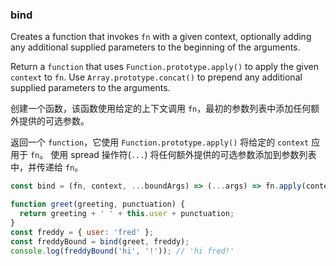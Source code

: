 ### bind

Creates a function that invokes `fn` with a given context, optionally adding any additional supplied parameters to the beginning of the arguments.

Return a `function` that uses `Function.prototype.apply()` to apply the given `context` to `fn`.
Use `Array.prototype.concat()` to prepend any additional supplied parameters to the arguments.


创建一个函数，该函数使用给定的上下文调用 `fn`，最初的参数列表中添加任何额外提供的可选参数。

返回一个 `function`，它使用 `Function.prototype.apply()` 将给定的 `context` 应用于 `fn`。
使用 spread 操作符(`...`) 将任何额外提供的可选参数添加到参数列表中，并传递给 `fn`。

```js
const bind = (fn, context, ...boundArgs) => (...args) => fn.apply(context, [...boundArgs, ...args]);
```

```js
function greet(greeting, punctuation) {
  return greeting + ' ' + this.user + punctuation;
}
const freddy = { user: 'fred' };
const freddyBound = bind(greet, freddy);
console.log(freddyBound('hi', '!')); // 'hi fred!'
```

